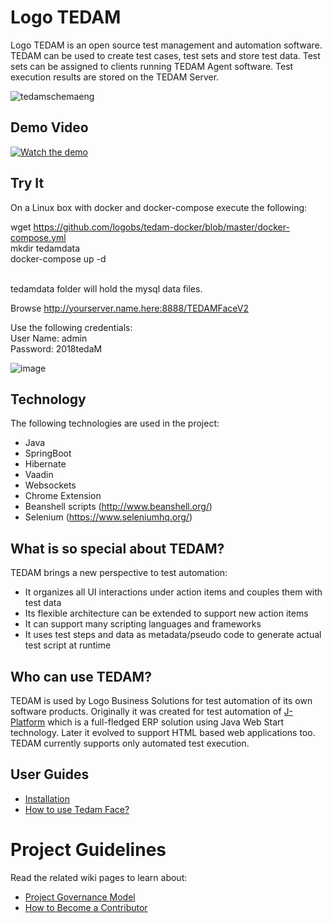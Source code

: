 # Logo TEDAM
Logo TEDAM is an open source test management and automation software. TEDAM can be used to create test cases, test sets and store test data. Test sets can be assigned to clients running TEDAM Agent software. Test execution results are stored on the TEDAM Server. 

![tedamschemaeng](https://user-images.githubusercontent.com/44693634/48532853-1db52180-e8b3-11e8-8f12-45e7e858379c.png)

## Demo Video
[![Watch the demo](https://img.youtube.com/vi/eczwqyTae0A/maxresdefault.jpg)](https://youtu.be/eczwqyTae0A)

## Try It
On a Linux box with docker and docker-compose execute the following:<br>

 wget https://github.com/logobs/tedam-docker/blob/master/docker-compose.yml<br>
 mkdir tedamdata <br>
 docker-compose up -d <br>

<br>
tedamdata folder will hold the mysql data files.<br>

Browse http://yourserver.name.here:8888/TEDAMFaceV2<br>

Use the following credentials:<br>
User Name: admin<br>
Password: 2018tedaM<br>

![image](https://user-images.githubusercontent.com/11722394/55487415-b8ca5000-5636-11e9-99c3-5d394d2a490f.png)

## Technology
The following technologies are used in the project:

- Java 
- SpringBoot
- Hibernate
- Vaadin
- Websockets
- Chrome Extension
- Beanshell scripts (http://www.beanshell.org/)
- Selenium (https://www.seleniumhq.org/)

## What is so special about TEDAM?
TEDAM brings a new perspective to test automation:
- It organizes all UI interactions under action items and couples them with test data
- Its flexible architecture can be extended to support new action items
- It can support many scripting languages and frameworks
- It uses test steps and data as metadata/pseudo code to generate actual test script at runtime

## Who can use TEDAM?
TEDAM is used by Logo Business Solutions for test automation of its own software products. Originally it was created for test automation of [J-Platform](http://www.logo.com.tr/en/solutions/erp-solutions/j-platform) which is a full-fledged ERP solution using Java Web Start technology. Later it evolved to support HTML based web applications too. TEDAM currently supports only automated test execution. 

## User Guides
- [Installation](https://github.com/logobs/tedam/wiki/Installation)
- [How to use Tedam Face?](https://github.com/logobs/tedam-face)

# Project Guidelines
Read the related wiki pages to learn about:
- [Project Governance Model](https://github.com/logobs/tedam/wiki/Project-Governance-Model)
- [How to Become a Contributor](https://github.com/logobs/tedam/wiki/How-to-Become-a-Contributor)

